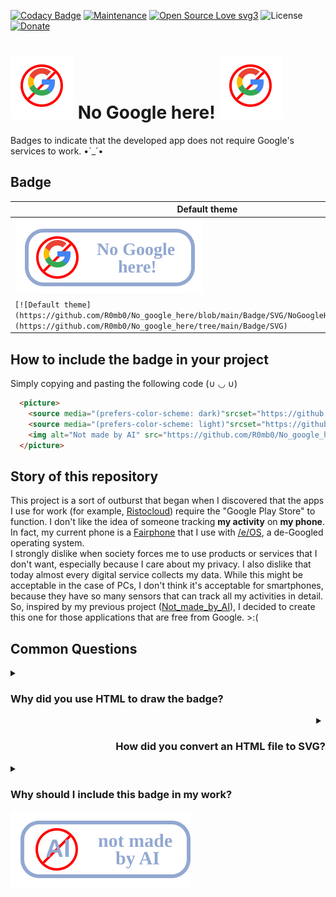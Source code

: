 [![Codacy Badge](https://app.codacy.com/project/badge/Grade/08b37640df6d46fc8b4f4c0cad778d6c)](https://app.codacy.com/gh/R0mb0/No_google_here/dashboard?utm_source=gh&utm_medium=referral&utm_content=&utm_campaign=Badge_grade)
[![Maintenance](https://img.shields.io/badge/Maintained%3F-yes-green.svg)](https://github.com/R0mb0/No_google_here)
[![Open Source Love svg3](https://badges.frapsoft.com/os/v3/open-source.svg?v=103)](https://github.com/R0mb0/No_google_here)
![License](https://img.shields.io/badge/license-CC0%201.0-blue.svg?style=plastic)
[![Donate](https://img.shields.io/badge/PayPal-Donate%20to%20Author-blue.svg)](http://paypal.me/R0mb0)

<h1>
  <picture>
    <img alt="Not AI" src="https://github.com/R0mb0/No_google_here/blob/main/ReadMeImgs/HTML_to_SVG.svg">
  </picture>
  No Google here!
  <picture>
    <img alt="Not AI" src="https://github.com/R0mb0/No_google_here/blob/main/ReadMeImgs/HTML_to_SVG.svg">
  </picture>
</h1>

Badges to indicate that the developed app does not require Google's services to work. •`_´•

## Badge

| Default theme  | Light theme | Dark theme |
| -------- | ------- | ------- |
| [![Default theme](https://github.com/R0mb0/No_google_here/blob/main/Badge/SVG/NoGoogleHereDefault.svg)](https://github.com/R0mb0/No_google_here/tree/main/Badge/SVG)  | [![Light theme](https://github.com/R0mb0/No_google_here/blob/main/Badge/SVG/NoGoogleHereLight.svg)](https://github.com/R0mb0/No_google_here/tree/main/Badge/SVG) | [![Dark theme](https://github.com/R0mb0/No_google_here/blob/main/Badge/SVG/NoGoogleHereDark.svg)](https://github.com/R0mb0/No_google_here/tree/main/Badge/SVG) |
| `[![Default theme](https://github.com/R0mb0/No_google_here/blob/main/Badge/SVG/NoGoogleHereDefault.svg)](https://github.com/R0mb0/No_google_here/tree/main/Badge/SVG)` | `[![Light theme](https://github.com/R0mb0/No_google_here/blob/main/Badge/SVG/NoGoogleHereLight.svg)](https://github.com/R0mb0/No_google_here/tree/main/Badge/SVG)` | `[![Dark theme](https://github.com/R0mb0/No_google_here/blob/main/Badge/SVG/NoGoogleHereDark.svg)](https://github.com/R0mb0/No_google_here/tree/main/Badge/SVG)` |

## How to include the badge in your project 

Simply copying and pasting the following code (∪ ◡ ∪)

```markdown
  <picture>
    <source media="(prefers-color-scheme: dark)"srcset="https://github.com/R0mb0/No_google_here/blob/main/Badge/SVG/NoGoogleHereDark.svg">
    <source media="(prefers-color-scheme: light)"srcset="https://github.com/R0mb0/No_google_here/blob/main/Badge/SVG/NoGoogleHereLight.svg">
    <img alt="Not made by AI" src="https://github.com/R0mb0/No_google_here/blob/main/Badge/SVG/NoGoogleHereDefault.svg">
  </picture>
```

## Story of this repository

This project is a sort of outburst that began when I discovered that the apps I use for work (for example, [Ristocloud](https://ristocloudgroup.com/)) require the "Google Play Store" to function. I don't like the idea of someone tracking **my activity** on **my phone**. In fact, my current phone is a [Fairphone](https://shop.fairphone.com/) that I use with [/e/OS](https://e.foundation/it/e-os/), a de-Googled operating system.  
I strongly dislike when society forces me to use products or services that I don't want, especially because I care about my privacy. I also dislike that today almost every digital service collects my data. While this might be acceptable in the case of PCs, I don't think it's acceptable for smartphones, because they have so many sensors that can track all my activities in detail.  
So, inspired by my previous project ([Not_made_by_AI](https://github.com/R0mb0/Not_made_by_AI)), I decided to create this one for those applications that are free from Google. >:(

## Common Questions

<div align="left">
<details>
  <summary> 
   
### Why did you use HTML to draw the badge?
  
  </summary>  

I'm not skilled with drawing apps, and I had limited free time to create the badge. (╥﹏╥) So, I preferred to use a familiar tool instead of learning a new one.¯\_(ツ)_/¯
  
</details>
</div>

<div align="right">
<details>
  <summary> 

### How did you convert an HTML file to SVG?
  
  </summary>  

I used [EvoPDF](https://www.evopdf.com/demo/HTML_to_Image/HTML_to_SVG.aspx).
  
</details>
</div>

<div align="left">
<details>
  <summary> 

### Why should I include this badge in my work?
  
  </summary>  

Including this badge in your work could be a fun way to let users easily understand that your application does not use Google's services to function. <br><br>

Glory to the programmers who develop apps free from Google ヽ(´ー｀)ノ
  
</details>
</div>


  <picture>
    <source media="(prefers-color-scheme: dark)"srcset="https://github.com/R0mb0/Not_made_by_AI/blob/main/Badge/SVG/NotMadeByAIDark.svg">
    <source media="(prefers-color-scheme: light)"srcset="https://github.com/R0mb0/Not_made_by_AI/blob/main/Badge/SVG/NotMadeByAILight.svg">
    <img alt="Not made by AI" src="https://github.com/R0mb0/Not_made_by_AI/blob/main/Badge/SVG/NotMadeByAIDefault.svg">
  </picture>

